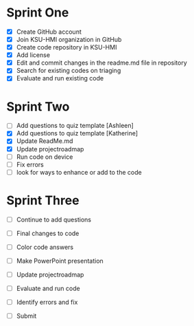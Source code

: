 # Sprint One
- [x] Create GitHub account
- [x] Join KSU-HMI organization in GitHub
- [x] Create code repository in KSU-HMI
- [x] Add license
- [x] Edit and commit changes in the readme.md file in repository
- [x] Search for existing codes on triaging
- [x] Evaluate and run existing code

# Sprint Two 
- [ ] Add questions to quiz template [Ashleen]
- [x] Add questions to quiz template [Katherine]
- [x] Update ReadMe.md
- [x] Update projectroadmap
- [ ] Run code on device
- [ ] Fix errors
- [ ] look for ways to enhance or add to the code 
      
# Sprint Three
- [ ] Continue to add questions 
- [ ] Final changes to code
- [ ] Color code answers
- [ ] Make PowerPoint presentation
- [ ] Update projectroadmap
- [ ] Evaluate and run code
- [ ] Identify errors and fix
- [ ] Submit


